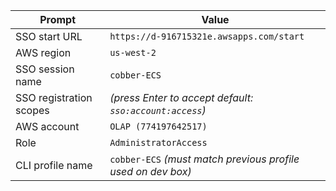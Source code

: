 | Prompt                  | Value                                                        |
| ----------------------- | ------------------------------------------------------------ |
| SSO start URL           | `https://d-916715321e.awsapps.com/start`                     |
| AWS region              | `us-west-2`                                                  |
| SSO session name        | `cobber-ECS`                                                 |
| SSO registration scopes | *(press Enter to accept default: `sso:account:access`)*      |
| AWS account             | `OLAP (774197642517)`                                        |
| Role                    | `AdministratorAccess`                                        |
| CLI profile name        | `cobber-ECS` *(must match previous profile used on dev box)* |
